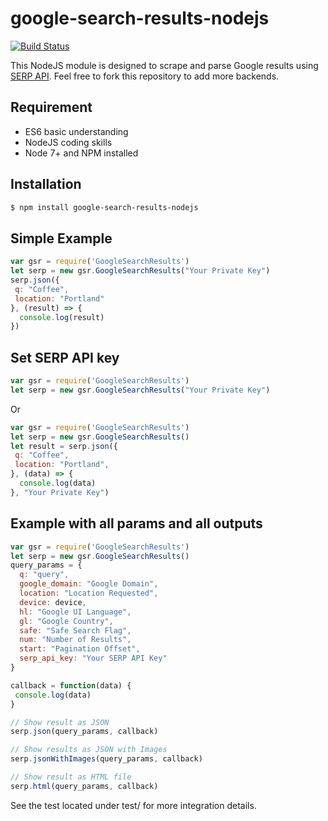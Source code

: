 # google-search-results-nodejs

[![Build Status](https://travis-ci.org/serpapi/google-search-results-nodejs.svg?branch=master)](https://travis-ci.org/serpapi/google-search-results-nodejs)

This NodeJS module is designed to scrape and parse Google results using [SERP API](https://serpapi.com). Feel free to fork this repository to add more backends.

## Requirement

- ES6 basic understanding
- NodeJS coding skills
- Node 7+ and NPM installed

## Installation

```bash
$ npm install google-search-results-nodejs
```

## Simple Example

```javascript
var gsr = require('GoogleSearchResults')
let serp = new gsr.GoogleSearchResults("Your Private Key")
serp.json({
 q: "Coffee", 
 location: "Portland"
}, (result) => {
  console.log(result)
})
 ```

## Set SERP API key

```javascript
var gsr = require('GoogleSearchResults')
let serp = new gsr.GoogleSearchResults("Your Private Key")
```
Or
```javascript
var gsr = require('GoogleSearchResults')
let serp = new gsr.GoogleSearchResults()
let result = serp.json({
 q: "Coffee", 
 location: "Portland",
}, (data) => {
  console.log(data)
}, "Your Private Key")
```
## Example with all params and all outputs
```javascript
var gsr = require('GoogleSearchResults')
let serp = new gsr.GoogleSearchResults()
query_params = {
  q: "query",
  google_domain: "Google Domain", 
  location: "Location Requested", 
  device: device,
  hl: "Google UI Language",
  gl: "Google Country",
  safe: "Safe Search Flag",
  num: "Number of Results",
  start: "Pagination Offset",
  serp_api_key: "Your SERP API Key"
}

callback = function(data) {
 console.log(data)
}

// Show result as JSON
serp.json(query_params, callback)

// Show results as JSON with Images
serp.jsonWithImages(query_params, callback)

// Show result as HTML file
serp.html(query_params, callback)
```

See the test located under test/ for more integration details.

